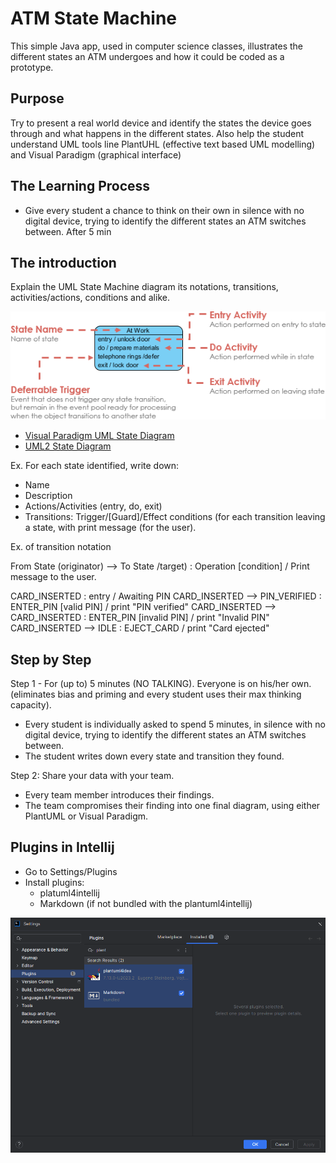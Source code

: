 # ATM State Machine
This simple Java app, used in computer science classes, illustrates the different states an ATM undergoes and how it could be coded as a prototype.

## Purpose
Try to present a real world device and identify the states the device goes through and what happens in the different states.
Also help the student understand UML tools line PlantUHL (effective text based UML modelling) and Visual Paradigm (graphical interface)

## The Learning Process
- Give every student a chance to think on their own in silence with no digital device, trying to identify the different states an ATM switches between.
After 5 min

## The introduction
Explain the UML State Machine diagram its notations, transitions, activities/actions, conditions and alike.

![State Notations](/images/state-notations.png)

- [Visual Paradigm UML State Diagram](https://www.visual-paradigm.com/guide/uml-unified-modeling-language/what-is-state-machine-diagram/)
- [UML2 State Diagram](https://sparxsystems.com/resources/tutorials/uml2/state-diagram.html)

Ex. For each state identified, write down:
- Name
- Description
- Actions/Activities (entry, do, exit) 
- Transitions: Trigger/[Guard]/Effect conditions (for each transition leaving a state, with print message (for the user).

Ex. of transition notation

From State (originator) --> To State /target) : Operation [condition] / Print message to the user.

CARD_INSERTED : entry / Awaiting PIN
CARD_INSERTED --> PIN_VERIFIED : ENTER_PIN [valid PIN] / print "PIN verified"
CARD_INSERTED --> CARD_INSERTED : ENTER_PIN [invalid PIN] / print "Invalid PIN"
CARD_INSERTED --> IDLE : EJECT_CARD / print "Card ejected"

## Step by Step
Step 1 - For (up to) 5 minutes (NO TALKING). Everyone is on his/her own. (eliminates bias and priming and every student uses their max thinking capacity).
- Every student is individually asked to spend 5 minutes, in silence with no digital device, trying to identify the different states an ATM switches between.
- The student writes down every state and transition they found.

Step 2: Share your data with your team.
- Every team member introduces their findings.
- The team compromises their finding into one final diagram, using either PlantUML or Visual Paradigm.

## Plugins in Intellij
- Go to Settings/Plugins
- Install plugins:
  - platuml4intellij
  - Markdown (if not bundled with the plantuml4intellij)

![Intellij Plugins](/images/intellij-plugins.png)
